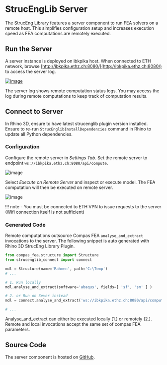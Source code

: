 # StrucEngLib Server

The StrucEng Library features a server component to run FEA solvers on a remote host.
This simplifies configuration setup and increases execution speed as FEA computations are remotely executed.

## Run the Server
A server instance is deployed on ibkpika host. When connected to ETH network, browse [http://ibkpika.ethz.ch:8080/](http://ibkpika.ethz.ch:8080/) to access the server log.

[
![image](https://user-images.githubusercontent.com/2311941/213932152-da7c3f7e-8d11-403d-b5a7-00c9f6040f9a.png)](http://ibkpika.ethz.ch:8080/)

The server log shows remote computation status logs. You may access the log during remote computations to keep track of computation results.

## Connect to Server
In Rhino 3D, ensure to have latest strucenglib plugin version installed. Ensure to re-run `StrucEnglibInstallDependencies` command in Rhino to update all Python dependencies.

### Configuration
Configure the remote server in _Settings Tab_. Set the remote server to endpoint `ws://ibkpika.ethz.ch:8080/api/compute`.

![image](https://user-images.githubusercontent.com/2311941/213937093-aed1cc52-7856-4e73-ae8a-637b4ea03b6a.png)


 Select _Execute on Remote Server_ and inspect or execute model. The FEA computation will then be executed on remote server.


 ![image](https://user-images.githubusercontent.com/2311941/206236821-20bd1d30-06cb-4fd0-94b9-c9b5c9c90b4d.png)

!!! note
    - You must be connected to ETH VPN to issue requests to the server (Wifi connection itself is not sufficient)

### Generated Code
Remote computations outsource Compas FEA `analyse_and_extract` invocations to the server. 
The following snippet is auto generated with Rhino 3D StrucEng Library Plugin.


```python
from compas_fea.structure import Structure
from strucenglib_connect import connect

mdl = Structure(name='Rahmen', path='C:\Temp')
# ...

# 1. Run locally
mdl.analyse_and_extract(software='abaqus', fields=[ 'sf', 'sm' ] )

# 2. or Run on Sever instead
mdl = connect.analyse_and_extract('ws://ibkpika.ethz.ch:8080/api/compute', mdl, software='abaqus',  fields=[ 'sf', 'sm' ])

# ...
```
Analyse_and_extract can either be executed locally (1.) or remotely (2.).
Remote and local invocations accept the same set of compas FEA parameters.

## Source Code
The server component is hosted on [GitHub](https://github.com/kfmResearch-NumericsTeam/Struc_Eng_Library_Server).

